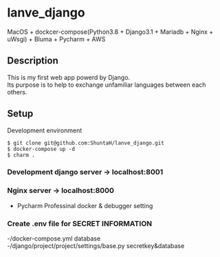 # lanve_django

MacOS + dockcer-compose(Python3.8 + Django3.1 + Mariadb + Nginx + uWsgi) + Bluma + Pycharm + AWS

## Description

This is my first web app powerd by Django.<br>
Its purpose is to help to exchange unfamiliar languages between each others.

## Setup

Development environment
```
$ git clone git@github.com:ShuntaH/lanve_django.git
$ docker-compose up -d
$ charm .
```

### Development django server -> localhost:8001
### Nginx server -> localhost:8000


* Pycharm Professinal
docker & debugger setting

### Create .env file for SECRET INFORMATION<br>
-/docker-compose.yml database <br> 
-/django/project/project/settings/base.py secretkey&database
